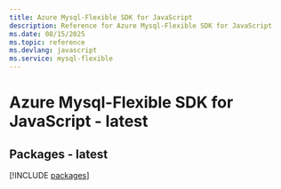 ```yaml
---
title: Azure Mysql-Flexible SDK for JavaScript
description: Reference for Azure Mysql-Flexible SDK for JavaScript
ms.date: 08/15/2025
ms.topic: reference
ms.devlang: javascript
ms.service: mysql-flexible
---
```

# Azure Mysql-Flexible SDK for JavaScript - latest
## Packages - latest
[!INCLUDE [packages](mysql-flexible-index.md)]